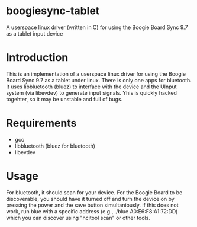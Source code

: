 # boogiesync-tablet
A userspace linux driver (written in C) for using the Boogie Board Sync 9.7 as a tablet input device 

# Introduction

This is an implementation of a userspace linux driver for using the Boogie Board Sync 9.7 as a tablet under linux.  There is only one apps for bluetooth.  It uses libbluetooth (bluez) to interface with the device and the UInput system (via libevdev) to generate input signals. Yhis is quickly hacked togehter, so it may be unstable and full of bugs.

# Requirements

- gcc
- libbluetooth (bluez for bluetooth)
- libevdev

# Usage

For bluetooth, it should scan for your device. For the Boogie Board to be discoverable, you should have it turned off and turn the device on by pressing the power and the save button simultaniously. If this does not work, run blue with a specific address (e.g., ./blue A0:E6:F8:A1:72:DD) which you can discover using "hcitool scan" or other tools.
